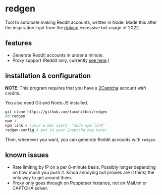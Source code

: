 # redgen

Tool to automate making Reddit accounts, written in Node. 
Made this after the inspiration I got from the [r/place](https://reddit.com/r/place) excessive bot usage of 2022.

## features 

- Generate Reddit accounts in under a minute.
- Proxy support (Reddit only, currently [see here](#known-issues).)

## installation & configuration

**NOTE**: This program requires that you have a [2Captcha](https://2captcha.com) account *with* credits.

You also need Git and Node.JS installed.

```sh
git clone https://github.com/tacohitbox/redgen
cd redgen
npm i
npm link # linux & mac users: "sudo npm link"
redgen-config # put in your 2captcha key here!
```

Then, whenever you want, you can generate Reddit accounts with `redgen`.

## known issues

- Rate limiting by IP on a per 8-minute basis. Possibly longer depending on how much you push it. Kinda annoying but proxies are (I think) the only way to get around them.
- Proxy only goes through on Puppeteer instance, not on Mail.tm or CAPTCHA solver.